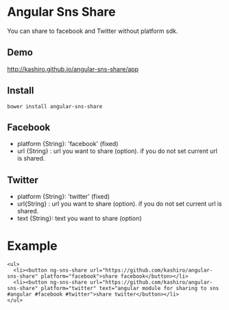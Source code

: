 
# Angular Sns Share

You can share to facebook and Twitter without platform sdk.

## Demo

http://kashiro.github.io/angular-sns-share/app

## Install

```
bower install angular-sns-share
```

## Facebook

* platform {String}: 'facebook' (fixed)
* url {String} : url you want to share (option). if you do not set current url is shared.

## Twitter

* platform {String}: 'twitter' (fixed)
* url{String} : url you want to share (option). if you do not set current url is shared.
* text {String}: text you want to share (option)

# Example

```
<ul>
  <li><button ng-sns-share url="https://github.com/kashiro/angular-sns-share" platform="facebook">share facebook</button></li>
  <li><button ng-sns-share url="https://github.com/kashiro/angular-sns-share" platform="twitter" text="angular module for sharing to sns #angular #facebook #twitter">share twitter</button></li>
</ul>
```
